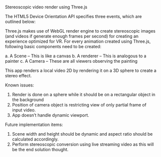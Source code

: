 ﻿Stereoscopic video render using Three.js


The HTML5 Device Orientation API specifies three events, which are outlined below:

Three.js makes use of WebGL render engine to create stereoscopic images (and videos if generate enough frames per second) for creating an experience optimized for VR. For every animation created using Three.js, following basic components need to be created:

a. A Scene – This is like a canvas
b. A renderer – This is analogous to a painter
c. A Camera – These are all viewers observing the painting

This app renders a local video 2D by rendering it on a 3D sphere to create a stereo effect.

Known issues:

1. Render is done on a sphere while it should be on a rectangular object in the background
2. Position of camera object is restricting view of only partial frame of input video.
3. App doesn’t handle dynamic viewport.


Future implementation items:

1. Scene width and height should be dynamic and aspect ratio should be calculated accordingly.
2. Perform stereoscopic conversion using live streaming video as this will be the end solution thought.


